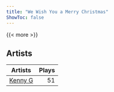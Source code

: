 ```yaml
---
title: "We Wish You a Merry Christmas"
ShowToc: false
---
```


{{< more >}}

## Artists
Artists | Plays 
----- | -----: 
[Kenny G](/artists/kenny-g-7789) | 51

